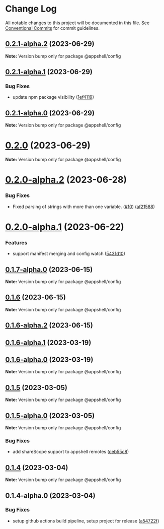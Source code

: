 # Change Log

All notable changes to this project will be documented in this file.
See [Conventional Commits](https://conventionalcommits.org) for commit guidelines.

## [0.2.1-alpha.2](https://github.com/navaris/appshell/compare/@appshell/config@0.2.0...@appshell/config@0.2.1-alpha.2) (2023-06-29)

**Note:** Version bump only for package @appshell/config






## [0.2.1-alpha.1](https://github.com/navaris/appshell/compare/@appshell/config@0.2.1-alpha.0...@appshell/config@0.2.1-alpha.1) (2023-06-29)


### Bug Fixes

* update npm package visibility ([1ef4119](https://github.com/navaris/appshell/commit/1ef411903dd038dfc781e8ce0700811e5460c903))





## [0.2.1-alpha.0](https://github.com/navaris/appshell/compare/@appshell/config@0.2.0-alpha.2...@appshell/config@0.2.1-alpha.0) (2023-06-29)

**Note:** Version bump only for package @appshell/config





# [0.2.0](https://github.com/navaris/appshell/compare/@appshell/config@0.2.0-alpha.2...@appshell/config@0.2.0) (2023-06-29)

**Note:** Version bump only for package @appshell/config





# [0.2.0-alpha.2](https://github.com/navaris/appshell/compare/@appshell/config@0.2.0-alpha.1...@appshell/config@0.2.0-alpha.2) (2023-06-28)


### Bug Fixes

* Fixed parsing of strings with more than one variable. ([#10](https://github.com/navaris/appshell/issues/10)) ([af21588](https://github.com/navaris/appshell/commit/af215886b858742ecf170a6e06a1d6bcba3fd39c))





# [0.2.0-alpha.1](https://github.com/navaris/appshell/compare/@appshell/config@0.1.7-alpha.0...@appshell/config@0.2.0-alpha.1) (2023-06-22)


### Features

* support manifest merging and config watch ([5431d10](https://github.com/navaris/appshell/commit/5431d100ec7f5106cab66d3009ce5f836e452715))





## [0.1.7-alpha.0](https://github.com/navaris/appshell/compare/@appshell/config@0.1.6...@appshell/config@0.1.7-alpha.0) (2023-06-15)

**Note:** Version bump only for package @appshell/config





## [0.1.6](https://github.com/navaris/appshell/compare/@appshell/config@0.1.5...@appshell/config@0.1.6) (2023-06-15)

**Note:** Version bump only for package @appshell/config

## [0.1.6-alpha.2](https://github.com/navaris/appshell/compare/@appshell/config@0.1.6-alpha.1...@appshell/config@0.1.6-alpha.2) (2023-06-15)

## [0.1.6-alpha.1](https://github.com/navaris/appshell/compare/@appshell/config@0.1.6-alpha.0...@appshell/config@0.1.6-alpha.1) (2023-03-19)

## [0.1.6-alpha.0](https://github.com/navaris/appshell/compare/@appshell/config@0.1.5-alpha.0...@appshell/config@0.1.6-alpha.0) (2023-03-19)

**Note:** Version bump only for package @appshell/config

## [0.1.5](https://github.com/navaris/appshell/compare/@appshell/config@0.1.5-alpha.0...@appshell/config@0.1.5) (2023-03-05)

**Note:** Version bump only for package @appshell/config

## [0.1.5-alpha.0](https://github.com/navaris/appshell/compare/@appshell/config@0.1.4...@appshell/config@0.1.5-alpha.0) (2023-03-05)

**Note:** Version bump only for package @appshell/config

### Bug Fixes

- add shareScope support to appshell remotes ([ceb55c8](https://github.com/navaris/appshell/commit/ceb55c8f6deed27ad11cff841609b1656269a921))

## [0.1.4](https://github.com/navaris/appshell/compare/@appshell/config@0.1.4-alpha.0...@appshell/config@0.1.4) (2023-03-04)

**Note:** Version bump only for package @appshell/config

## 0.1.4-alpha.0 (2023-03-04)

### Bug Fixes

- setup github actions build pipeline, setup project for release ([a54722f](https://github.com/navaris/appshell/commit/a54722f3df28098593ec1bce3cc2def377ff531a))
